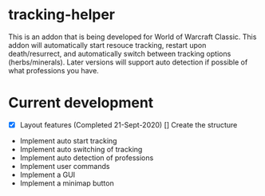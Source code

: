# tracking-helper

This is an addon that is being developed for World of Warcraft Classic. This addon will automatically start resouce tracking, restart upon death/resurrect, and automatically switch between tracking options (herbs/minerals). Later versions will support auto detection if possible of what professions you have. 

# Current development

- [x] Layout features (Completed 21-Sept-2020)
[] Create the structure
- Implement auto start tracking
- Implement auto switching of tracking
- Implement auto detection of professions
- Implement user commands
- Implement a GUI
- Implement a minimap button
